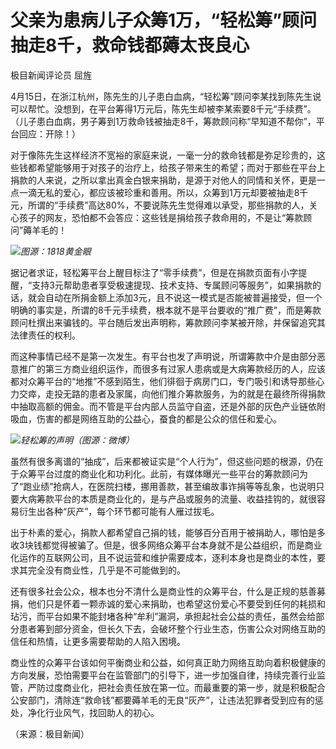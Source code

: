 # 父亲为患病儿子众筹1万，“轻松筹”顾问抽走8千，救命钱都薅太丧良心

极目新闻评论员 屈旌

4月15日，在浙江杭州，陈先生的儿子患白血病，“轻松筹”顾问李某找到陈先生说可以帮忙。没想到，在平台筹得1万元后，陈先生却被李某索要8千元“手续费”。（儿子患白血病，男子筹到1万救命钱被抽走8千，筹款顾问称“早知道不帮你”，平台回应：开除！）

对于像陈先生这样经济不宽裕的家庭来说，一毫一分的救命钱都是弥足珍贵的，这些钱都希望能够用于对孩子的治疗上，给孩子带来生的希望；而对于那些在平台上捐款的人来说，之所以拿出真金白银来捐助，是源于对他人的同情和关怀，更是一点一滴无私的爱心，都应该被珍重和善用。所以，众筹到1万元却要被抽走8千元，所谓的“手续费”高达80%，不要说陈先生觉得难以承受，那些捐款的人，关心孩子的网友，恐怕都不会答应：这些钱是捐给孩子救命用的，不是让“筹款顾问”薅羊毛的！

![](https://inews.gtimg.com/om_bt/ODwchQOUSrB8zvqA19c9-rGaBxnYYrNtvq9hsTBCMDOjQAA/1000)_图源：1818黄金眼_

据记者求证，轻松筹平台上醒目标注了“零手续费”，但是在捐款页面有小字提醒，“支持3元帮助患者享受极速提现、技术支持、专属顾问等服务”，如果捐款的话，就会自动在所捐金额上添加3元，且不说这一模式是否能被普遍接受，但一个明确的事实是，所谓的8千元手续费，根本就不是平台要收的“推广费”，而是筹款顾问杜撰出来骗钱的。平台随后发出声明称，筹款顾问李某被开除，并保留追究其法律责任的权利。

而这种事情已经不是第一次发生。有平台也发了声明说，所谓筹款中介是由部分恶意推广的第三方商业组织运作，而很多有过家人患病或是大病筹款经历的人，应该都对众筹平台的“地推”不感到陌生，他们徘徊于病房门口，专门吸引和诱导那些心力交瘁，走投无路的患者及家属，向他们推介筹款服务，为的就是在最终所得捐款中抽取高额的佣金。而不管是平台内部人员监守自盗，还是外部的灰色产业链依附吸血，伤害的都是网络互助的公益心，蚕食的都是公众的信任和爱心。

![](https://inews.gtimg.com/om_bt/O1Mrz4UfiLrxNi_cZDweMKHlgrTWKmL1D3ojq4tqFtWFUAA/1000)_轻松筹的声明（图源：微博）_

虽然有很多离谱的“抽成”，后来都被证实是“个人行为”，但这些问题的根源，仍在于众筹平台过度的商业化和功利化。此前，有媒体曝光一些平台的筹款顾问为了“跑业绩”抢病人，在医院扫楼，挪用善款，甚至编故事诈捐等等乱象，也说明只要大病筹款平台的本质是商业化的，是与产品或服务的流量、收益挂钩的，就很容易衍生出各种“灰产”，每个环节都可能有人雁过拔毛。

出于朴素的爱心，捐款人都希望自己捐的钱，能够百分百用于被捐助人，哪怕是多收3块钱都觉得被骗了。但是，很多网络众筹平台本身就不是公益组织，而是商业化运作的互联网公司，且不说运营和维护需要成本，逐利本身也是商业的本性，要求其完全没有商业性，几乎是不可能做到的。

还有很多社会公众，根本也分不清什么是商业性的众筹平台，什么是正规的慈善募捐，他们只是怀着一颗赤诚的爱心来捐助，也希望这份爱心不要受到任何的耗损和玷污，而平台如果不能封堵各种“牟利”漏洞，承担起社会公益的责任，虽然会给部分患者筹到部分资金，但长久下去，会破坏整个行业生态，伤害公众对网络互助的信任和热情，让更多需要帮助的人陷入困境。

商业性的众筹平台该如何平衡商业和公益，如何真正助力网络互助向着积极健康的方向发展，恐怕需要平台在监管部门的引导下，进一步加强自律，持续完善行业监管，严防过度商业化，把社会责任放在第一位。而最重要的第一步，就是积极配合公安部门，清除连“救命钱”都要薅羊毛的无良“灰产”，让违法犯罪者受到应有的惩处，净化行业风气，找回助人的初心。

（来源：极目新闻）

